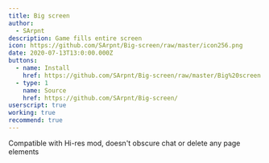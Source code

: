 ```yaml
---
title: Big screen
author:
  - SArpnt
description: Game fills entire screen
icon: https://github.com/SArpnt/Big-screen/raw/master/icon256.png
date: 2020-07-13T13:0:00.000Z
buttons:
  - name: Install
    href: https://github.com/SArpnt/Big-screen/raw/master/Big%20screen.user.js
  - type: 1
    name: Source
    href: https://github.com/SArpnt/Big-screen/
userscript: true
working: true
recommend: true
---
```

Compatible with Hi-res mod, doesn't obscure chat or delete any page elements